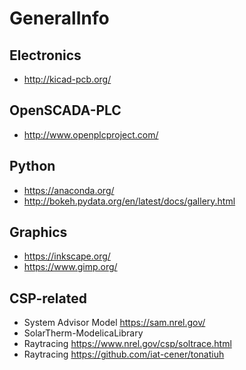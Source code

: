 # GeneralInfo


Electronics
--------------------
* http://kicad-pcb.org/


OpenSCADA-PLC
---------------
* http://www.openplcproject.com/

Python
----------------
* https://anaconda.org/
* http://bokeh.pydata.org/en/latest/docs/gallery.html



Graphics
----------------
* https://inkscape.org/
* https://www.gimp.org/


CSP-related
----------------
* System Advisor Model  https://sam.nrel.gov/
* SolarTherm-ModelicaLibrary  
* Raytracing   https://www.nrel.gov/csp/soltrace.html
* Raytracing https://github.com/iat-cener/tonatiuh
